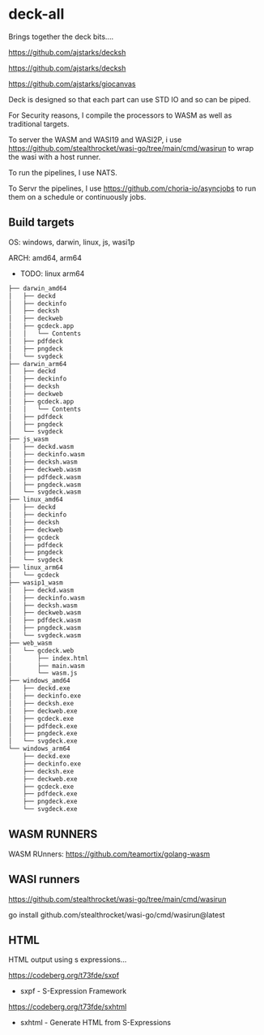 # deck-all

Brings together the deck bits....

https://github.com/ajstarks/decksh

https://github.com/ajstarks/decksh

https://github.com/ajstarks/giocanvas

Deck is designed so that each part can use STD IO and so can be piped.

For Security reasons, I compile the processors to WASM as well as traditional targets.

To server the WASM and WASI19 and WASI2P, i use https://github.com/stealthrocket/wasi-go/tree/main/cmd/wasirun to wrap the wasi with a host runner.

To run the pipelines, I use NATS.

To Servr the pipelines, I use https://github.com/choria-io/asyncjobs to run them on a schedule or continuously jobs.

## Build targets

OS: windows, darwin, linux, js, wasi1p

ARCH: amd64, arm64

* TODO: linux arm64

```sh
├── darwin_amd64
│   ├── deckd
│   ├── deckinfo
│   ├── decksh
│   ├── deckweb
│   ├── gcdeck.app
│   │   └── Contents
│   ├── pdfdeck
│   ├── pngdeck
│   └── svgdeck
├── darwin_arm64
│   ├── deckd
│   ├── deckinfo
│   ├── decksh
│   ├── deckweb
│   ├── gcdeck.app
│   │   └── Contents
│   ├── pdfdeck
│   ├── pngdeck
│   └── svgdeck
├── js_wasm
│   ├── deckd.wasm
│   ├── deckinfo.wasm
│   ├── decksh.wasm
│   ├── deckweb.wasm
│   ├── pdfdeck.wasm
│   ├── pngdeck.wasm
│   └── svgdeck.wasm
├── linux_amd64
│   ├── deckd
│   ├── deckinfo
│   ├── decksh
│   ├── deckweb
│   ├── gcdeck
│   ├── pdfdeck
│   ├── pngdeck
│   └── svgdeck
├── linux_arm64
│   └── gcdeck
├── wasip1_wasm
│   ├── deckd.wasm
│   ├── deckinfo.wasm
│   ├── decksh.wasm
│   ├── deckweb.wasm
│   ├── pdfdeck.wasm
│   ├── pngdeck.wasm
│   └── svgdeck.wasm
├── web_wasm
│   └── gcdeck.web
│       ├── index.html
│       ├── main.wasm
│       └── wasm.js
├── windows_amd64
│   ├── deckd.exe
│   ├── deckinfo.exe
│   ├── decksh.exe
│   ├── deckweb.exe
│   ├── gcdeck.exe
│   ├── pdfdeck.exe
│   ├── pngdeck.exe
│   └── svgdeck.exe
└── windows_arm64
    ├── deckd.exe
    ├── deckinfo.exe
    ├── decksh.exe
    ├── deckweb.exe
    ├── gcdeck.exe
    ├── pdfdeck.exe
    ├── pngdeck.exe
    └── svgdeck.exe
```

## WASM RUNNERS

WASM RUnners: https://github.com/teamortix/golang-wasm

## WASI runners

https://github.com/stealthrocket/wasi-go/tree/main/cmd/wasirun

go install github.com/stealthrocket/wasi-go/cmd/wasirun@latest



## HTML

HTML output using s expressions...

https://codeberg.org/t73fde/sxpf
- sxpf - S-Expression Framework

https://codeberg.org/t73fde/sxhtml
- sxhtml - Generate HTML from S-Expressions

